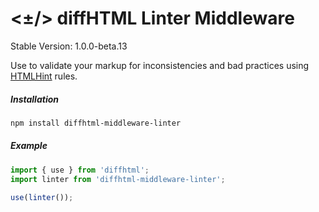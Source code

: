 # <±/> diffHTML Linter Middleware

Stable Version: 1.0.0-beta.13

Use to validate your markup for inconsistencies and bad practices using
[HTMLHint](https://github.com/htmlhint/HTMLHint) rules.

##### Installation

``` sh
npm install diffhtml-middleware-linter
```

##### Example

``` javascript
import { use } from 'diffhtml';
import linter from 'diffhtml-middleware-linter';

use(linter());
```
